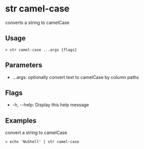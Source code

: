 # str camel-case

converts a string to camelCase

## Usage

```shell
> str camel-case ...args {flags}
```

## Parameters

- ...args: optionally convert text to camelCase by column paths

## Flags

- -h, --help: Display this help message

## Examples

convert a string to camelCase

```shell
> echo 'NuShell' | str camel-case
```
